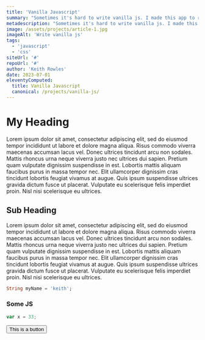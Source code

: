 ```yaml
---
title: 'Vanilla Javascript'
summary: "Sometimes it's hard to write vanilla js. I made this app to remind me to schedule a call if we haven't talked in a while."
metadescription: "Sometimes it's hard to write vanilla js. I made this app to remind me to schedule a call if we haven't talked in a while."
image: /assets/projects/article-1.jpg
imageAlt: 'Write vanilla js'
tags:
  - 'javascript'
  - 'css'
siteUrl: '#'
repoUrl: '#'
author: 'Keith Rowles'
date: 2023-07-01
eleventyComputed:
  title: Vanilla Javascript
  canonical: /projects/vanilla-js/
---
```


# My Heading

Lorem ipsum dolor sit amet, consectetur adipiscing elit, sed do eiusmod tempor incididunt ut labore et dolore magna aliqua. Risus commodo viverra maecenas accumsan lacus vel. Donec ultrices tincidunt arcu non sodales. Mattis rhoncus urna neque viverra justo nec ultrices dui sapien. Pretium quam vulputate dignissim suspendisse in est. Lobortis mattis aliquam faucibus purus in massa tempor nec. Elit ullamcorper dignissim cras tincidunt lobortis feugiat vivamus at augue. Quis ipsum suspendisse ultrices gravida dictum fusce ut placerat. Vulputate eu scelerisque felis imperdiet proin. Nisl nisi scelerisque eu ultrices.

## Sub Heading

Lorem ipsum dolor sit amet, consectetur adipiscing elit, sed do eiusmod tempor incididunt ut labore et dolore magna aliqua. Risus commodo viverra maecenas accumsan lacus vel. Donec ultrices tincidunt arcu non sodales. Mattis rhoncus urna neque viverra justo nec ultrices dui sapien. Pretium quam vulputate dignissim suspendisse in est. Lobortis mattis aliquam faucibus purus in massa tempor nec. Elit ullamcorper dignissim cras tincidunt lobortis feugiat vivamus at augue. Quis ipsum suspendisse ultrices gravida dictum fusce ut placerat. Vulputate eu scelerisque felis imperdiet proin. Nisl nisi scelerisque eu ultrices.

```dart
String myName = 'keith';
```

### Some JS

```javascript
var x = 33;
```

<button class="btn btn-primary">This is a button</button>

<!-- ![Article Image](../../assets/projects/article-1.jpg) -->
